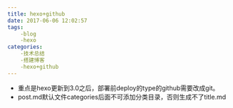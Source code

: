 ```yaml
---
title: hexo+github
date: 2017-06-06 12:02:57
tags:
	-blog
	-hexo
categories:
	-技术总结
	-搭建博客
	-hexo+github
---
```

* 重点是hexo更新到3.0之后，部署前deploy的type的github需要改成git。
* post.md默认文件categories后面不可添加分类目录，否则生成不了title.md